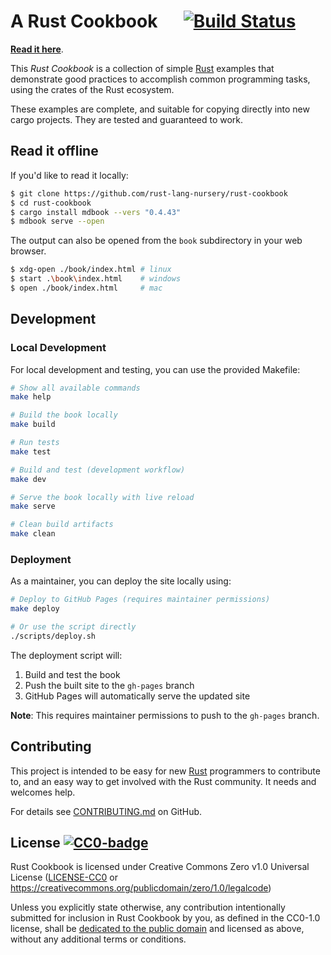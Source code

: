 # A Rust Cookbook &emsp; [![Build Status][build-badge]][build-url]

[build-badge]: https://github.com/rust-lang-nursery/rust-cookbook/workflows/Deploy%20to%20GitHub%20Pages/badge.svg
[build-url]: https://github.com/rust-lang-nursery/rust-cookbook/actions?query=workflow%3A%22Deploy+to+GitHub+Pages%22

**[Read it here]**.

This _Rust Cookbook_ is a collection of simple [Rust] examples that
demonstrate good practices to accomplish common programming tasks,
using the crates of the Rust ecosystem.

These examples are complete, and suitable for copying directly into
new cargo projects. They are tested and guaranteed to work.

## Read it offline

If you'd like to read it locally:

```bash
$ git clone https://github.com/rust-lang-nursery/rust-cookbook
$ cd rust-cookbook
$ cargo install mdbook --vers "0.4.43"
$ mdbook serve --open
```

The output can also be opened from the `book` subdirectory in your web browser.

```bash
$ xdg-open ./book/index.html # linux
$ start .\book\index.html    # windows
$ open ./book/index.html     # mac
```

## Development

### Local Development

For local development and testing, you can use the provided Makefile:

```bash
# Show all available commands
make help

# Build the book locally
make build

# Run tests
make test

# Build and test (development workflow)
make dev

# Serve the book locally with live reload
make serve

# Clean build artifacts
make clean
```

### Deployment

As a maintainer, you can deploy the site locally using:

```bash
# Deploy to GitHub Pages (requires maintainer permissions)
make deploy

# Or use the script directly
./scripts/deploy.sh
```

The deployment script will:
1. Build and test the book
2. Push the built site to the `gh-pages` branch
3. GitHub Pages will automatically serve the updated site

**Note**: This requires maintainer permissions to push to the `gh-pages` branch.

[Read it here]: https://rust-lang-nursery.github.io/rust-cookbook
[Rust]: https://www.rust-lang.org/

## Contributing

This project is intended to be easy for new [Rust] programmers to
contribute to, and an easy way to get involved with the Rust
community. It needs and welcomes help.

For details see [CONTRIBUTING.md] on GitHub.

[CONTRIBUTING.md]: https://github.com/rust-lang-nursery/rust-cookbook/blob/master/CONTRIBUTING.md

## License [![CC0-badge]][CC0-deed]

Rust Cookbook is licensed under Creative Commons Zero v1.0 Universal License
([LICENSE-CC0](LICENSE-CC0) or https://creativecommons.org/publicdomain/zero/1.0/legalcode)

Unless you explicitly state otherwise, any contribution intentionally submitted
for inclusion in Rust Cookbook by you, as defined in the CC0-1.0 license, shall be
[dedicated to the public domain][CC0-deed] and licensed as above, without any additional
terms or conditions.

[CC0-deed]: https://creativecommons.org/publicdomain/zero/1.0/deed.en
[CC0-badge]: https://mirrors.creativecommons.org/presskit/buttons/80x15/svg/cc-zero.svg
